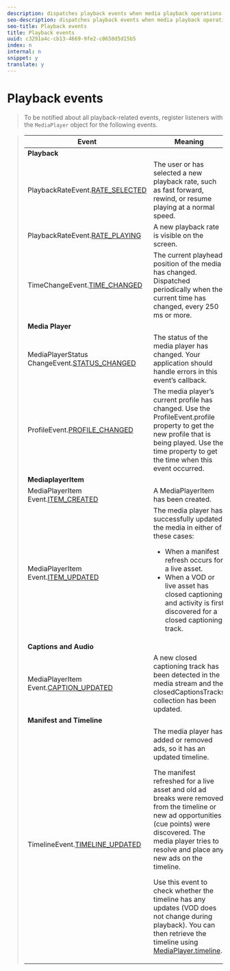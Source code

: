 ```yaml
---
description: dispatches playback events when media playback operations occur, such as a video starting to play.
seo-description: dispatches playback events when media playback operations occur, such as a video starting to play.
seo-title: Playback events
title: Playback events
uuid: c3291a4c-cb13-4669-9fe2-c0650d5d15b5
index: n
internal: n
snippet: y
translate: y
---
```


# Playback events


>To be notified about all playback-related events, register listeners with the `MediaPlayer` object for the following events.

><table frame="all" colsep="1" rowsep="1"> 
 <thead> 
  <tr rowsep="1"> 
   <th colname="1" class="entry">Event</th> 
   <th colname="2" class="entry">Meaning</th> 
  </tr> 
 </thead>
 <tbody> 
  <tr rowsep="1"> 
   <td colspan="2"><b>Playback</b> </td> 
  </tr> 
  <tr rowsep="1"> 
   <td colname="1">PlaybackRateEvent.<a href="http://help.adobe.com/en_US/primetime/api/psdk/asdoc-dhls_1.4/com/adobe/mediacore/events/PlaybackRateEvent.html#RATE_SELECTED" format="html" scope="external">RATE_SELECTED</a> </td> 
   <td colname="2">The user or 
    <ph conkeyref="phrases/primetime-sdk-name" /> has selected a new playback rate, such as fast forward, rewind, or resume playing at a normal speed. </td> 
  </tr> 
  <tr rowsep="1"> 
   <td colname="1">PlaybackRateEvent.<a href="http://help.adobe.com/en_US/primetime/api/psdk/asdoc-dhls_1.4/com/adobe/mediacore/events/PlaybackRateEvent.html#RATE_PLAYING" format="html" scope="external">RATE_PLAYING</a> </td> 
   <td colname="2">A new playback rate is visible on the screen.</td> 
  </tr> 
  <tr rowsep="1"> 
   <td colname="1"> TimeChangeEvent.<a href="http://help.adobe.com/en_US/primetime/api/psdk/asdoc-dhls_1.4/com/adobe/mediacore/events/TimeChangeEvent.html#TIME_CHANGED" format="html" scope="external">TIME_CHANGED</a> </td> 
   <td colname="2">The current playhead position of the media has changed. Dispatched periodically when the current time has changed, every 250 ms or more.</td> 
  </tr> 
  <tr rowsep="1"> 
   <td colspan="2"><b>Media Player</b> </td> 
  </tr> 
  <tr rowsep="1"> 
   <td colname="1">MediaPlayerStatus ChangeEvent.<a href="http://help.adobe.com/en_US/primetime/api/psdk/asdoc-dhls_1.4/com/adobe/mediacore/events/MediaPlayerStatusChangeEvent.html#STATUS_CHANGED" format="html" scope="external">STATUS_CHANGED</a> </td> 
   <td colname="2">The status of the media player has changed. Your application should handle errors in this event’s callback.</td> 
  </tr> 
  <tr rowsep="1"> 
   <td colname="1">ProfileEvent.<a href="http://help.adobe.com/en_US/primetime/api/psdk/asdoc-dhls_1.4/com/adobe/mediacore/events/ProfileEvent.html#PROFILE_CHANGED" format="html" scope="external">PROFILE_CHANGED</a> </td> 
   <td colname="2">The media player’s current profile has changed. Use the <span class="codeph">ProfileEvent.profile</span> property to get the new profile that is being played. Use the <span class="codeph">time</span> property to get the time when this event occurred. </td> 
  </tr> 
  <tr rowsep="1"> 
   <td colspan="2"><b>MediaplayerItem</b> </td> 
  </tr> 
  <tr rowsep="1"> 
   <td colname="1">MediaPlayerItem Event.<a href="http://help.adobe.com/en_US/primetime/api/psdk/asdoc-dhls_1.4/com/adobe/mediacore/events/MediaPlayerItemEvent.html#ITEM_CREATED" format="html" scope="external">ITEM_CREATED</a> </td> 
   <td colname="2">A <span class="codeph">MediaPlayerItem</span> has been created. </td> 
  </tr> 
  <tr rowsep="1"> 
   <td colname="1">MediaPlayerItem Event.<a href="http://help.adobe.com/en_US/primetime/api/psdk/asdoc-dhls_1.4/com/adobe/mediacore/events/MediaPlayerItemEvent.html#ITEM_UPDATED" format="html" scope="external">ITEM_UPDATED</a> </td> 
   <td colname="2">The media player has successfully updated the media in either of these cases: 
    <ul> 
     <li>When a manifest refresh occurs for a live asset.</li> 
     <li>When a VOD or live asset has closed captioning and activity is first discovered for a closed captioning track.</li> 
    </ul> </td> 
  </tr> 
  <tr rowsep="1"> 
   <td colspan="2"><b>Captions and Audio</b> </td> 
  </tr> 
  <tr rowsep="1"> 
   <td colname="1"> MediaPlayerItem Event.<a href="http://help.adobe.com/en_US/primetime/api/psdk/asdoc-dhls_1.4/com/adobe/mediacore/events/MediaPlayerItemEvent.html#CAPTION_UPDATED" format="html" scope="external">CAPTION_UPDATED</a> </td> 
   <td colname="2">A new closed captioning track has been detected in the media stream and the <span class="codeph">closedCaptionsTracks</span> collection has been updated. </td> 
  </tr> 
  <tr rowsep="1"> 
   <td colspan="2"><b>Manifest and Timeline</b> </td> 
  </tr> 
  <tr rowsep="0"> 
   <td colname="1">TimelineEvent.<a href="http://help.adobe.com/en_US/primetime/api/psdk/asdoc-dhls_1.4/com/adobe/mediacore/events/TimelineEvent.html#TIMELINE_UPDATED" format="html" scope="external">TIMELINE_UPDATED</a> </td> 
   <td colname="2">The media player has added or removed ads, so it has an updated timeline. <p>The manifest refreshed for a live asset and old ad breaks were removed from the timeline or new ad opportunities (cue points) were discovered. The media player tries to resolve and place any new ads on the timeline.</p><p> Use this event to check whether the timeline has any updates (VOD does not change during playback). You can then retrieve the timeline using <a href="http://help.adobe.com/en_US/primetime/api/psdk/asdoc-dhls_1.4/com/adobe/mediacore/MediaPlayer.html#timeline" format="html" scope="external">MediaPlayer.timeline</a>. </p> </td> 
  </tr> 
 </tbody> 
</table>

